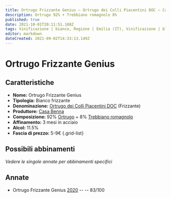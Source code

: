 ```yaml
---
title: Ortrugo Frizzante Genius – Ortrugo dei Colli Piacentini DOC – Casa Benna – Emilia (IT) – 5-9€ – 2★
description: Ortrugo 92% + Trebbiano romagnolo 8% 
published: true
date: 2021-10-01T20:11:51.188Z
tags: Vinificazione | bianco, Regione | Emilia (IT), Vinificazione | blend, Vinificazione | frizzante, Valutazioni | 2 stelle, Vitigni | Ortrugo, Vitigni | Trebbiano romagnolo, Prezzi | 5-9€
editor: markdown
dateCreated: 2021-09-02T14:33:13.149Z
---
```


# Ortrugo Frizzante Genius 

## Caratteristiche
- **Nome:** Ortrugo Frizzante Genius 
- **Tipologia:** Bianco frizzante
- **Denominazione:** [Ortrugo dei Colli Piacentini DOC](/denominazioni/Italia/Emilia/DOC/Ortrugo-dei-Colli-Piacentini) (Frizzante)
- **Produttore:** [Casa Benna](/produttori/Italia/Emilia/Casa-Benna) 
- **Composizione:** 92% [Ortrugo](/vitigni/Italia/bacca-bianca/ortrugo) + 8% [Trebbiano romagnolo](/vitigni/Italia/bacca-bianca/trebbiano-romagnolo)
- **Affinamento:** 3 mesi in acciaio
- **Alcol:** 11.5%
- **Fascia di prezzo:** 5-9€
{.grid-list}

## Possibili abbinamenti
*Vedere le singole annate per abbinamenti specifici*

## Annate

- Ortrugo Frizzante Genius [2020](/vini/Italia/Emilia/Casa-Benna/Ortrugo-Frizzante-Il-Garrito/2020) -- <span class="star-2"></span> -- 83/100


